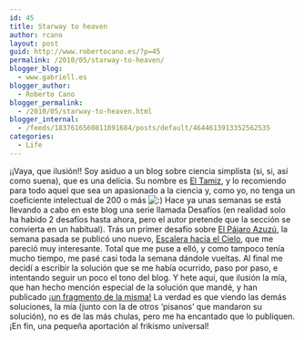 ```yaml
---
id: 45
title: Starway to heaven
author: rcano
layout: post
guid: http://www.robertocano.es/?p=45
permalink: /2010/05/starway-to-heaven/
blogger_blog:
  - www.gabriell.es
blogger_author:
  - Roberto Cano
blogger_permalink:
  - /2010/05/starway-to-heaven.html
blogger_internal:
  - /feeds/1837616560811891684/posts/default/4644613913352562535
categories:
  - Life
---
```

<div style="clear: both; text-align: center;">
</div>

¡¡Vaya, que ilusión!! Soy asiduo a un blog sobre ciencia simplista (si, si, así como suena), que es una delicia. Su nombre es <a title="El Tamiz" href="http://www.eltamiz.com/" target="_blank">El Tamiz</a>, y lo recomiendo para todo aquel que sea un apasionado a la ciencia y, como yo, no tenga un coeficiente intelectual de 200 o más <img src="http://www.robertocano.es/wp-includes/images/smilies/icon_smile.gif" alt=":)" class="wp-smiley" /> Hace ya unas semanas se está llevando a cabo en este blog una serie llamada Desafíos (en realidad solo ha habido 2 desafíos hasta ahora, pero el autor pretende que la sección se convierta en un habitual). Trás un primer desafío sobre <a title="El Pájaro Azuzú" href="http://eltamiz.com/2010/04/06/desafios-el-pajaro-azuzu/" target="_blank">El Pájaro Azuzú</a>, la semana pasada se publicó uno nuevo, <a title="Escalera hacia el Cielo" href="http://eltamiz.com/2010/05/03/desafios-escalera-hacia-el-cielo/" target="_blank">Escalera hacia el Cielo</a>, que me pareció muy interesante. Total que me puse a elló, y como tampoco tenía mucho tiempo, me pasé casi toda la semana dándole vueltas. Al final me decidí a escribir la solución que se me había ocurrido, paso por paso, e intentando seguir un poco el tono del blog. Y hete aquí, que ilusión la mía, que han hecho mención especial de la solución que mandé, y han publicado <a title="Solución" href="http://eltamiz.com/2010/05/10/desafios-escalera-hacia-el-cielo-solucion/" target="_blank">¡un fragmento de la misma!</a> La verdad es que viendo las demás soluciones, la mía (junto con la de otros &#8216;pisanos&#8217; que mandaron su solución), no es de las más chulas, pero me ha encantado que lo publiquen. ¡En fin, una pequeña aportación al frikismo universal!